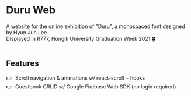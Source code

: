 # Duru Web

A website for the online exhibition of "Duru", a monospaced font designed by Hyun Jun Lee.
<br/>Displayed in R777, Hongik University Graduation Week 2021 🍀
&nbsp;  
&nbsp;

## Features

👉 &nbsp;Scroll navigation & animations w/ react-scroll + hooks<br/>
👉 &nbsp;Guestbook CRUD w/ Google Firebase Web SDK (no login required)
